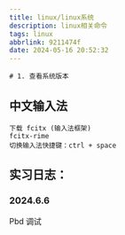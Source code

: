 ```yaml
---
title: linux/linux系统
description: linux相关命令
tags: linux
abbrlink: 9211474f
date: 2024-05-16 20:52:32
---
```

```
# 1. 查看系统版本

```
## 中文输入法
```
下载 fcitx (输入法框架)
fcitx-rime
切换输入法快捷键：ctrl + space
```


## 实习日志：
### 2024.6.6
Pbd 调试